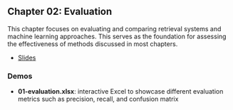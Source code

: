 ## Chapter 02: Evaluation
This chapter focuses on evaluating and comparing retrieval systems and machine learning approaches. This serves as the foundation for assessing the effectiveness of methods discussed in most chapters.

- [Slides](https://dmi.unibas.ch/fileadmin/user_upload/dmi/Studium/Computer_Science/Vorlesungen_HS23/Multimedia_Retrieval/HS24/02_Evaluation.pdf)


### Demos

- **01-evaluation.xlsx**: interactive Excel to showcase different evaluation metrics such as precision, recall, and confusion matrix



